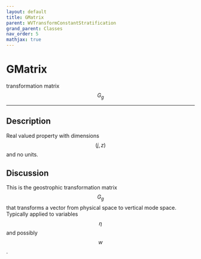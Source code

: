```yaml
---
layout: default
title: GMatrix
parent: WVTransformConstantStratification
grand_parent: Classes
nav_order: 5
mathjax: true
---
```


#  GMatrix

transformation matrix $$G_g$$


---

## Description
Real valued property with dimensions $$(j,z)$$ and no units.

## Discussion

This is the geostrophic transformation matrix $$G_g$$ that transforms a vector from physical space to vertical mode space. Typically applied to variables $$\eta$$ and possibly $$w$$.

